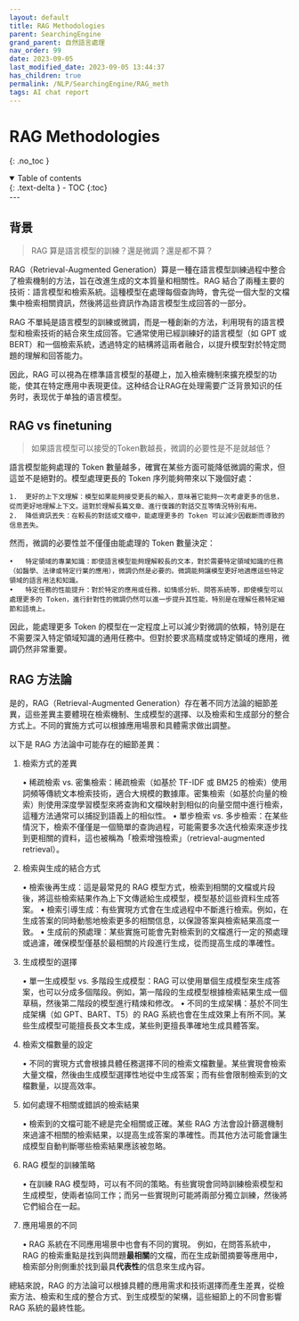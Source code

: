 ```yaml
---
layout: default
title: RAG Methodologies
parent: SearchingEngine
grand_parent: 自然語言處理
nav_order: 99
date: 2023-09-05
last_modified_date: 2023-09-05 13:44:37
has_children: true
permalink: /NLP/SearchingEngine/RAG_meth
tags: AI chat report
---
```


# RAG Methodologies 
{: .no_toc }

<details open markdown="block">
  <summary>
    Table of contents
  </summary>
  {: .text-delta }
- TOC
{:toc}
</details>
---

## 背景

> RAG 算是語言模型的訓練？還是微調？還是都不算？

RAG（Retrieval-Augmented Generation）算是一種在語言模型訓練過程中整合了檢索機制的方法，旨在改進生成的文本質量和相關性。RAG 結合了兩種主要的技術：語言模型和檢索系統。這種模型在處理每個查詢時，會先從一個大型的文檔集中檢索相關資訊，然後將這些資訊作為語言模型生成回答的一部分。

RAG 不單純是語言模型的訓練或微調，而是一種創新的方法，利用現有的語言模型和檢索技術的結合來生成回答。它通常使用已經訓練好的語言模型（如 GPT 或 BERT）和一個檢索系統，透過特定的結構將這兩者融合，以提升模型對於特定問題的理解和回答能力。

因此，RAG 可以視為在標準語言模型的基礎上，加入檢索機制來擴充模型的功能，使其在特定應用中表現更佳。这种结合让RAG在处理需要广泛背景知识的任务时，表现优于单独的语言模型。



## RAG vs finetuning

> 如果語言模型可以接受的Token數越長，微調的必要性是不是就越低？

語言模型能夠處理的 Token 數量越多，確實在某些方面可能降低微調的需求，但這並不是絕對的。模型處理更長的 Token 序列能夠帶來以下幾個好處：

	1.	更好的上下文理解：模型如果能夠接受更長的輸入，意味著它能夠一次考慮更多的信息，從而更好地理解上下文。這對於理解長篇文章、進行復雜的對話交互等情況特別有用。
	2.	降低資訊丟失：在較長的對話或文檔中，能處理更多的 Token 可以減少因截斷而導致的信息丟失。

然而，微調的必要性並不僅僅由能處理的 Token 數量決定：

	•	特定領域的專業知識：即使語言模型能夠理解較長的文本，對於需要特定領域知識的任務（如醫學、法律或特定行業的應用），微調仍然是必要的。微調能夠讓模型更好地適應這些特定領域的語言用法和知識。
	•	特定任務的性能提升：對於特定的應用或任務，如情感分析、問答系統等，即使模型可以處理更多的 Token，進行針對性的微調仍然可以進一步提升其性能，特別是在理解任務特定細節和語境上。

因此，能處理更多 Token 的模型在一定程度上可以減少對微調的依賴，特別是在不需要深入特定領域知識的通用任務中。但對於要求高精度或特定領域的應用，微調仍然非常重要。

## RAG 方法論

是的，RAG（Retrieval-Augmented Generation）存在著不同方法論的細節差異，這些差異主要體現在檢索機制、生成模型的選擇、以及檢索和生成部分的整合方式上。不同的實施方式可以根據應用場景和具體需求做出調整。

以下是 RAG 方法論中可能存在的細節差異：

1. 檢索方式的差異

	•	稀疏檢索 vs. 密集檢索：稀疏檢索（如基於 TF-IDF 或 BM25 的檢索）使用詞頻等傳統文本檢索技術，適合大規模的數據庫。密集檢索（如基於向量的檢索）則使用深度學習模型來將查詢和文檔映射到相似的向量空間中進行檢索，這種方法通常可以捕捉到語義上的相似性。
	•	單步檢索 vs. 多步檢索：在某些情況下，檢索不僅僅是一個簡單的查詢過程，可能需要多次迭代檢索來逐步找到更相關的資料，這也被稱為「檢索增強檢索」（retrieval-augmented retrieval）。

2. 檢索與生成的結合方式

	•	檢索後再生成：這是最常見的 RAG 模型方式，檢索到相關的文檔或片段後，將這些檢索結果作為上下文傳遞給生成模型，模型基於這些資料生成答案。
	•	檢索引導生成：有些實現方式會在生成過程中不斷進行檢索。例如，在生成答案的同時動態地檢索更多的相關信息，以保證答案與檢索結果高度一致。
	•	生成前的預處理：某些實施可能會先對檢索到的文檔進行一定的預處理或過濾，確保模型僅基於最相關的片段進行生成，從而提高生成的準確性。

3. 生成模型的選擇

	•	單一生成模型 vs. 多階段生成模型：RAG 可以使用單個生成模型來生成答案，也可以分成多個階段。例如，第一階段的生成模型根據檢索結果生成一個草稿，然後第二階段的模型進行精煉和修改。
	•	不同的生成架構：基於不同生成架構（如 GPT、BART、T5）的 RAG 系統也會在生成效果上有所不同。某些生成模型可能擅長長文本生成，某些則更擅長準確地生成具體答案。

4. 檢索文檔數量的設定

	•	不同的實現方式會根據具體任務選擇不同的檢索文檔數量。某些實現會檢索大量文檔，然後由生成模型選擇性地從中生成答案；而有些會限制檢索到的文檔數量，以提高效率。

5. 如何處理不相關或錯誤的檢索結果

	•	檢索到的文檔可能不總是完全相關或正確。某些 RAG 方法會設計篩選機制來過濾不相關的檢索結果，以提高生成答案的準確性。而其他方法可能會讓生成模型自動判斷哪些檢索結果應該被忽略。

6. RAG 模型的訓練策略

	•	在訓練 RAG 模型時，可以有不同的策略。有些實現會同時訓練檢索模型和生成模型，使兩者協同工作；而另一些實現則可能將兩部分獨立訓練，然後將它們組合在一起。

7. 應用場景的不同

	•	RAG 系統在不同應用場景中也會有不同的實現。
    例如，在問答系統中，RAG 的檢索重點是找到與問題**最相關**的文檔，而在生成新聞摘要等應用中，檢索部分則側重於找到最具**代表性**的信息來生成內容。

總結來說，RAG 的方法論可以根據具體的應用需求和技術選擇而產生差異，從檢索方法、檢索和生成的整合方式、到生成模型的架構，這些細節上的不同會影響 RAG 系統的最終性能。


